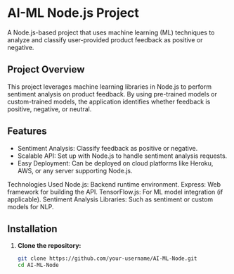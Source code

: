 # AI-ML Node.js Project

A Node.js-based project that uses machine learning (ML) techniques to analyze and classify user-provided product feedback as positive or negative.

## Project Overview

This project leverages machine learning libraries in Node.js to perform sentiment analysis on product feedback. By using pre-trained models or custom-trained models, the application identifies whether feedback is positive, negative, or neutral.

## Features

- Sentiment Analysis: Classify feedback as positive or negative.
- Scalable API: Set up with Node.js to handle sentiment analysis requests.
- Easy Deployment: Can be deployed on cloud platforms like Heroku, AWS, or any server supporting Node.js.

Technologies Used
Node.js: Backend runtime environment.
Express: Web framework for building the API.
TensorFlow.js: For ML model integration (if applicable).
Sentiment Analysis Libraries: Such as sentiment or custom models for NLP.

## Installation

1. **Clone the repository:**
   ```bash
   git clone https://github.com/your-username/AI-ML-Node.git
   cd AI-ML-Node
